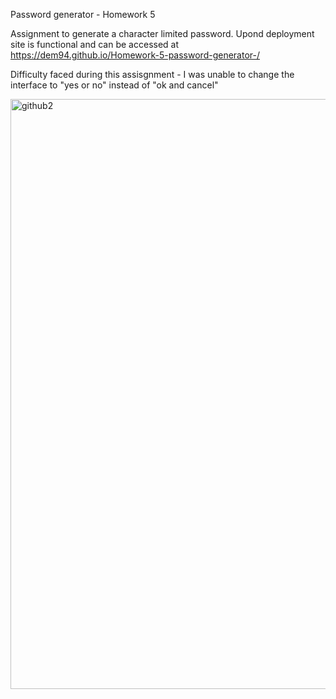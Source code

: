 Password generator - Homework 5

Assignment to generate a character limited password. Upond deployment site is functional and can be accessed at https://dem94.github.io/Homework-5-password-generator-/

Difficulty faced during this assisgnment - I was unable to change the interface to "yes or no" instead of "ok and cancel"





<img width="944" alt="github2" src="https://github.com/dem94/Homework-5-password-generator-/assets/152329096/3e6709ae-4810-4870-86a1-7d4734910e6d">
